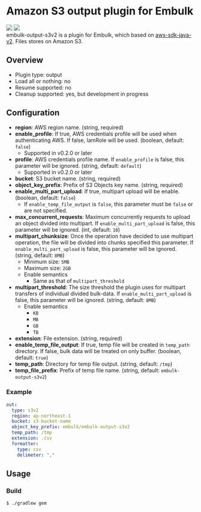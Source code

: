 # Amazon S3 output plugin for Embulk
![](https://github.com/ttksm/embulk-output-s3v2/workflows/Java%20CI%20with%20Gradle/badge.svg)
![](https://github.com/ttksm/embulk-output-s3v2/workflows/Release%20gem/badge.svg)
<br>
embulk-output-s3v2 is a plugin for Embulk, which based on [aws-sdk-java-v2](https://github.com/aws/aws-sdk-java-v2).
Files stores on Amazon S3.

## Overview
- Plugin type: output
- Load all or nothing: no
- Resume supported: no
- Cleanup supported: yes, but development in progress

## Configuration
- **region**: AWS region name. (string, required)
- **enable_profile**: If true, AWS credentials profile will be used when authenticating AWS. If false, IamRole will be used. (boolean, default: `false`)
  - Supported in v0.2.0 or later
- **profile**: AWS credentials profile name. If `enable_profile` is false, this parameter will be ignored. (string, default: `default`)
  - Supported in v0.2.0 or later
- **bucket**: S3 bucket name. (string, required)
- **object_key_prefix**: Prefix of S3 Objects key name. (string, required)
- **enable_multi_part_upload**: If true, multipart upload will be enable. (boolean, default: `false`)
  - If `enable_temp_file_output` is `false`, this parameter must be `false` or are not specified.
- **max_concurrent_requests**: Maximum concurrently requests to upload an object divided into multipart. If `enable_multi_part_upload` is false, this parameter will be ignored. (int, default: `10`)
- **multipart_chunksize**: Once the operation have decided to use multipart operation, the file will be divided into chunks specified this parameter. If `enable_multi_part_upload` is false, this parameter will be ignored. (string, default: `8MB`)
  - Minimum size: `5MB`
  - Maximum size: `2GB`
  - Enable semantics
    - Same as that of `multipart_threshold`
- **multipart_threshold**: The size threshold the plugin uses for multipart transfers of individual divided bulk-data. If `enable_multi_part_upload` is false, this parameter will be ignored. (string, default: `8MB`)
  - Enable semantics
    - `KB`
    - `MB`
    - `GB`
    - `TB`
- **extension**: File extension. (string, required)
- **enable_temp_file_output**: If true, temp file will be created in `temp_path` directory. If false, bulk data will be treated on only buffer. (boolean, default: `true`)
- **temp_path**: Directory for temp file output. (string, default: `/tmp`)
- **temp_file_prefix**: Prefix of temp file name. (string, default: `embulk-output-s3v2`)
### Example
```yaml
out:
  type: s3v2
  region: ap-northeast-1
  bucket: s3-bucket-name
  object_key_prefix: embulk/embulk-output-s3v2
  temp_path: /tmp
  extension: .csv
  formatter:
    type: csv
    delimeter: ","
```

## Usage
### Build
```
$ ./gradlew gem
```
